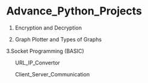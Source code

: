 # Advance_Python_Projects

1. Encryption and Decryption 

2. Graph Plotter and Types of Graphs

3.Socket Programming (BASIC)

<ul>URL_IP_Convertor</ul>
<ul>Client_Server_Communication</ul>
